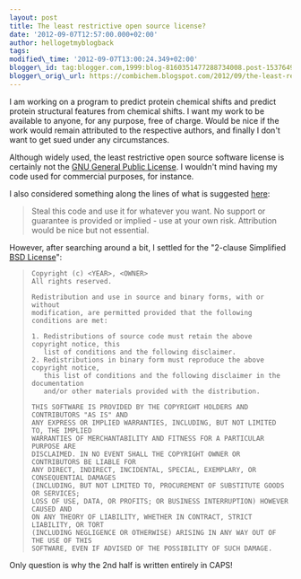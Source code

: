```yaml
---
layout: post
title: The least restrictive open source license?
date: '2012-09-07T12:57:00.000+02:00'
author: hellogetmyblogback
tags:
modified\_time: '2012-09-07T13:00:24.349+02:00'
blogger\_id: tag:blogger.com,1999:blog-8160351477288734008.post-1537649683602693225
blogger\_orig\_url: https://combichem.blogspot.com/2012/09/the-least-restrictive-open-source.html
---
```



I am working on a program to predict protein chemical shifts and predict protein structural features from chemical shifts. I want my work to be available to anyone, for any purpose, free of charge. Would be nice if the work would remain attributed to the respective authors, and finally I don't want to get sued under any circumstances.

Although widely used, the least restrictive open source software license is certainly not the [GNU General Public License](http://www.gnu.org/copyleft/gpl.html). I wouldn't mind having my code used for commercial purposes, for instance.




I also considered something along the lines of what is suggested [here](http://www.coderanch.com/t/132890/gc/least-restrictive-software-license):


>
>  Steal this code and use it for whatever
> you want. No support or guarantee is provided or implied - use at your
> own risk. Attribution would be nice but not essential.



However, after searching around a bit, I settled for the "2-clause Simplified [BSD License](http://en.wikipedia.org/wiki/BSD_licenses)":


>
>
> ```
> Copyright (c) <YEAR>, <OWNER>
> All rights reserved.
>
> Redistribution and use in source and binary forms, with or without
> modification, are permitted provided that the following conditions are met:
>
> 1. Redistributions of source code must retain the above copyright notice, this
>    list of conditions and the following disclaimer.
> 2. Redistributions in binary form must reproduce the above copyright notice,
>    this list of conditions and the following disclaimer in the documentation
>    and/or other materials provided with the distribution.
>
> THIS SOFTWARE IS PROVIDED BY THE COPYRIGHT HOLDERS AND CONTRIBUTORS "AS IS" AND
> ANY EXPRESS OR IMPLIED WARRANTIES, INCLUDING, BUT NOT LIMITED TO, THE IMPLIED
> WARRANTIES OF MERCHANTABILITY AND FITNESS FOR A PARTICULAR PURPOSE ARE
> DISCLAIMED. IN NO EVENT SHALL THE COPYRIGHT OWNER OR CONTRIBUTORS BE LIABLE FOR
> ANY DIRECT, INDIRECT, INCIDENTAL, SPECIAL, EXEMPLARY, OR CONSEQUENTIAL DAMAGES
> (INCLUDING, BUT NOT LIMITED TO, PROCUREMENT OF SUBSTITUTE GOODS OR SERVICES;
> LOSS OF USE, DATA, OR PROFITS; OR BUSINESS INTERRUPTION) HOWEVER CAUSED AND
> ON ANY THEORY OF LIABILITY, WHETHER IN CONTRACT, STRICT LIABILITY, OR TORT
> (INCLUDING NEGLIGENCE OR OTHERWISE) ARISING IN ANY WAY OUT OF THE USE OF THIS
> SOFTWARE, EVEN IF ADVISED OF THE POSSIBILITY OF SUCH DAMAGE.
> ```
>
>


Only question is why the 2nd half is written entirely in CAPS!